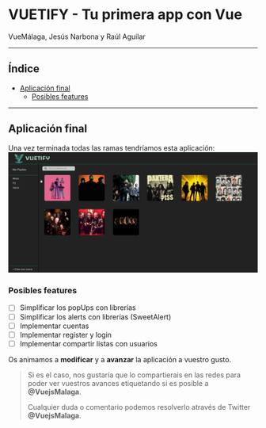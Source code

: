 # VUETIFY - Tu primera app con Vue
VueMálaga, Jesús Narbona y Raúl Aguilar

---

## Índice
  - [Aplicación final](#aplicación-final)
    - [Posibles features](#posibles-features)
  
---

## Aplicación final
Una vez terminada todas las ramas tendríamos esta aplicación:
![app-final-img](public/app-final.gif)

### Posibles features
- [ ] Simplificar los popUps con librerías
- [ ] Simplificar los alerts con librerías (SweetAlert)
- [ ] Implementar cuentas
- [ ] Implementar register y login
- [ ] Implementar compartir listas con usuarios

Os animamos a **modificar** y a **avanzar** la aplicación a vuestro gusto.
> Si es el caso, nos gustaría que lo compartierais en las redes para poder ver vuestros avances etiquetando si es posible a **@VuejsMalaga**.
> 
> Cualquier duda o comentario podemos resolverlo através de Twitter **@VuejsMalaga**.

